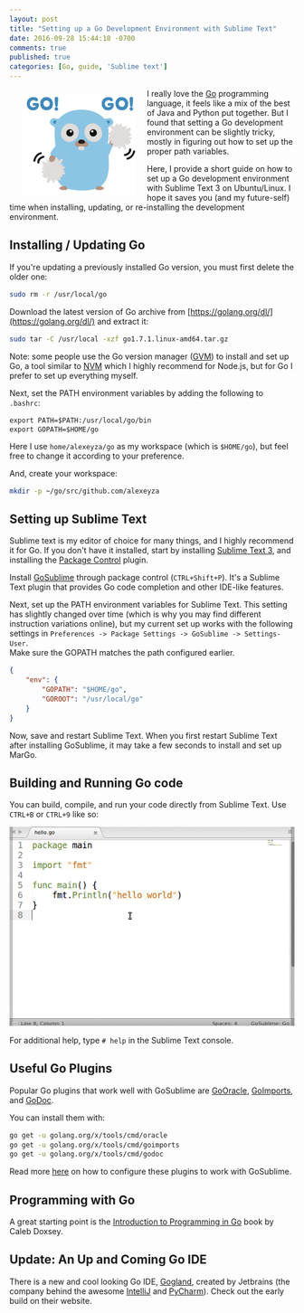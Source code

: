 ```yaml
---
layout: post
title: "Setting up a Go Development Environment with Sublime Text"
date: 2016-09-28 15:44:18 -0700
comments: true
published: true
categories: [Go, guide, 'Sublime text']
---
```

<img style="float:left; margin: 8px 20px" src="/assets/article_images/2016-09-28-setting-up-a-go-development-environment-with-sublimetext/gogo.png" widht="180" height="180" title="Go!"/>

I really love the [Go](https://golang.org/) programming language, it feels like a mix of the best of Java and Python put together. But I found that setting a Go development environment can be slightly tricky, mostly in figuring out how to set up the proper path variables.

Here, I provide a short guide on how to set up a Go development environment with Sublime Text 3 on Ubuntu/Linux. I hope it saves you (and my future-self) time when installing, updating, or re-installing the development environment.

<!--more-->

## Installing / Updating Go
If you're updating a previously installed Go version, you must first delete the older one:

```bash
sudo rm -r /usr/local/go
```

Download the latest version of Go archive from [https://golang.org/dl/](https://golang.org/dl/) and extract it:

```bash
sudo tar -C /usr/local -xzf go1.7.1.linux-amd64.tar.gz
```

Note: some people use the Go version manager ([GVM](https://github.com/moovweb/gvm)) to install and set up Go, a tool similar to [NVM](https://github.com/creationix/nvm) which I highly recommend for Node.js, but for Go I prefer to set up everything myself.

Next, set the PATH environment variables by adding the following to `.bashrc`:

```
export PATH=$PATH:/usr/local/go/bin
export GOPATH=$HOME/go
```

Here I use `home/alexeyza/go` as my workspace (which is `$HOME/go`), but feel free to change it according to your preference.

And, create your workspace:

```bash
mkdir -p ~/go/src/github.com/alexeyza
```

## Setting up Sublime Text
Sublime text is my editor of choice for many things, and I highly recommend it for Go. If you don't have it installed, start by installing [Sublime Text 3](http://www.webupd8.org/2013/07/sublime-text-3-ubuntu-ppa-now-available.html), and installing the [Package Control](https://packagecontrol.io/installation) plugin.

Install [GoSublime](https://github.com/DisposaBoy/GoSublime) through package control (`CTRL+Shift+P`). It's a Sublime Text plugin that provides Go code completion and other IDE-like features.

Next, set up the PATH environment variables for Sublime Text. This setting has slightly changed over time (which is why you may find different instruction variations online), but my current set up works with the following settings in `Preferences -> Package Settings -> GoSublime -> Settings-User`.  
Make sure the GOPATH matches the path configured earlier.

```json
{
    "env": {
        "GOPATH": "$HOME/go",
        "GOROOT": "/usr/local/go"
    }
}
```

Now, save and restart Sublime Text. When you first restart Sublime Text after installing GoSublime, it may take a few seconds to install and set up MarGo.

## Building and Running Go code
You can build, compile, and run your code directly from Sublime Text. Use `CTRL+B` or `CTRL+9` like so:  

![Compiling and running within Sublime Text example](/assets/article_images/2016-09-28-setting-up-a-go-development-environment-with-sublimetext/go_hello_world.gif)

For additional help, type `# help` in the Sublime Text console.

## Useful Go Plugins
Popular Go plugins that work well with GoSublime are [GoOracle](https://github.com/waigani/GoOracle), [GoImports](https://godoc.org/golang.org/x/tools/cmd/goimports), and [GoDoc](https://godoc.org/golang.org/x/tools/cmd/godoc).

You can install them with:

```bash
go get -u golang.org/x/tools/cmd/oracle
go get -u golang.org/x/tools/cmd/goimports
go get -u golang.org/x/tools/cmd/godoc
```

Read more [here](https://www.wolfe.id.au/2015/03/05/using-sublime-text-for-go-development/) on how to configure these plugins to work with GoSublime.

## Programming with Go
A great starting point is the [Introduction to Programming in Go](https://www.golang-book.com/books/intro) book by Caleb Doxsey.

## Update: An Up and Coming Go IDE
There is a new and cool looking Go IDE, [Gogland](https://www.jetbrains.com/go/), created by Jetbrains (the company behind the awesome [IntelliJ](https://www.jetbrains.com/idea/) and [PyCharm](https://www.jetbrains.com/pycharm/)). Check out the early build on their website.